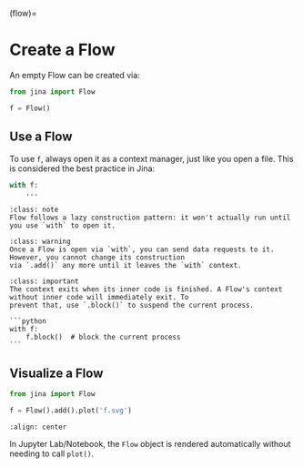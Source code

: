 (flow)=
# Create a Flow

An empty Flow can be created via:

```python
from jina import Flow

f = Flow()
```

## Use a Flow

To use `f`, always open it as a context manager, just like you open a file. This is considered the best practice in
Jina:

```python
with f:
    ...
```

````{admonition} Note
:class: note
Flow follows a lazy construction pattern: it won't actually run until you use `with` to open it.
````

````{admonition} Warning
:class: warning
Once a Flow is open via `with`, you can send data requests to it. However, you cannot change its construction
via `.add()` any more until it leaves the `with` context.
````

````{admonition} Important
:class: important
The context exits when its inner code is finished. A Flow's context without inner code will immediately exit. To
prevent that, use `.block()` to suspend the current process.

```python
with f:
    f.block()  # block the current process
```
````
## Visualize a Flow

```python
from jina import Flow

f = Flow().add().plot('f.svg')
```

```{figure} ../../../.github/2.0/empty-flow.svg
:align: center
```

In Jupyter Lab/Notebook, the `Flow` object is rendered automatically without needing to call `plot()`.




